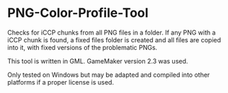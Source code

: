 # PNG-Color-Profile-Tool
Checks for iCCP chunks from all PNG files in a folder.
If any PNG with a iCCP chunk is found, a fixed files folder is created and all files are copied into it, with fixed versions of the problematic PNGs.

This tool is written in GML.
GameMaker version 2.3 was used.

Only tested on Windows but may be adapted and compiled into other platforms if a proper license is used.
